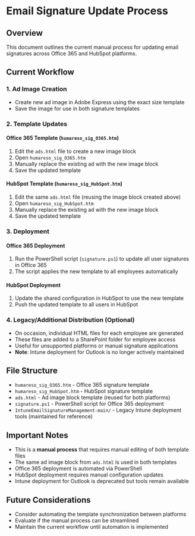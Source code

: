 # Email Signature Update Process

## Overview
This document outlines the current manual process for updating email signatures across Office 365 and HubSpot platforms.

## Current Workflow

### 1. Ad Image Creation
- Create new ad image in Adobe Express using the exact size template
- Save the image for use in both signature templates

### 2. Template Updates

#### Office 365 Template (`humareso_sig_O365.htm`)
1. Edit the `ads.html` file to create a new image block
2. Open `humareso_sig_O365.htm`
3. Manually replace the existing ad with the new image block
4. Save the updated template

#### HubSpot Template (`humareso_sig_HubSpot.htm`)
1. Edit the same `ads.html` file (reusing the image block created above)
2. Open `humareso_sig_HubSpot.htm`
3. Manually replace the existing ad with the new image block
4. Save the updated template

### 3. Deployment

#### Office 365 Deployment
1. Run the PowerShell script (`signature.ps1`) to update all user signatures in Office 365
2. The script applies the new template to all employees automatically

#### HubSpot Deployment
1. Update the shared configuration in HubSpot to use the new template
2. Push the updated template to all users in HubSpot

### 4. Legacy/Additional Distribution (Optional)
- On occasion, individual HTML files for each employee are generated
- These files are added to a SharePoint folder for employee access
- Useful for unsupported platforms or manual signature applications
- **Note**: Intune deployment for Outlook is no longer actively maintained

## File Structure
- `humareso_sig_O365.htm` - Office 365 signature template
- `humareso_sig_HubSpot.htm` - HubSpot signature template  
- `ads.html` - Ad image block template (reused for both platforms)
- `signature.ps1` - PowerShell script for Office 365 deployment
- `IntuneEmailSignatureManagement-main/` - Legacy Intune deployment tools (maintained for reference)

## Important Notes
- This is a **manual process** that requires manual editing of both template files
- The same ad image block from `ads.html` is used in both templates
- Office 365 deployment is automated via PowerShell
- HubSpot deployment requires manual configuration updates
- Intune deployment for Outlook is deprecated but tools remain available

## Future Considerations
- Consider automating the template synchronization between platforms
- Evaluate if the manual process can be streamlined
- Maintain the current workflow until automation is implemented

